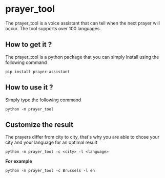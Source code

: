 # prayer_tool
The prayer_tool is a voice assistant that can tell when the next prayer will occur. The tool supports over 100 languages.

## How to get it ?
The prayer_tool is a python package that you can simply install using the following command
```
pip install prayer-assistant
```
## How to use it ?
Simply type the following command
```
python -m prayer_tool
```
## Customize the result
The prayers differ from city to city, that's why you are able to chose your city and your language for an optimal result
```
python -m prayer_tool -c <city> -l <language>
```
**For example**
```
python -m prayer_tool -c Brussels -l en
```